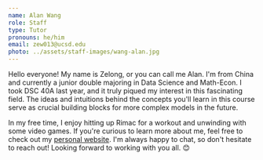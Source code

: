 ```yaml
---
name: Alan Wang
role: Staff
type: Tutor
pronouns: he/him
email: zew013@ucsd.edu
photo: ../assets/staff-images/wang-alan.jpg
---
```

Hello everyone! My name is Zelong, or you can call me Alan. I'm from China and currently a junior double majoring in Data Science and Math-Econ. I took DSC 40A last year, and it truly piqued my interest in this fascinating field. The ideas and intuitions behind the concepts you'll learn in this course serve as crucial building blocks for more complex models in the future.

In my free time, I enjoy hitting up Rimac for a workout and unwinding with some video games. If you're curious to learn more about me, feel free to check out my [personal website](https://zew013.github.io). I'm always happy to chat, so don't hesitate to reach out! Looking forward to working with you all. 😊